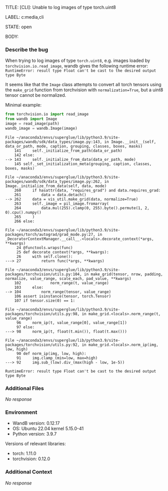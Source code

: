 TITLE:
[CLI]: Unable to log images of type torch.uint8

LABEL:
c:media,cli

STATE:
open

BODY:
### Describe the bug

<!--- Description of the issue below  -->
When trying to log images of type `torch.uint8`, e.g. images loaded by `torchvision.io.read_image`, wandb gives the following runtime error: 
`RuntimeError: result type Float can't be cast to the desired output type Byte`

It seems like that the `Image` class attempts to convert all torch tensors using the `make_grid` function from torchvision with `normalization=True`, but a uint8 tensor cannot be normalized.

<!--- A minimal code snippet between the quotes below  -->
Minimal example:
```python 
from torchvision.io import read_image
from wandb import Image
image = read_image(path)
wandb_image = wandb.Image(image)
```

<!--- A full traceback of the exception in the quotes below -->
```shell
File ~/anaconda3/envs/superglue/lib/python3.9/site-packages/wandb/sdk/data_types/image.py:143, in Image.__init__(self, data_or_path, mode, caption, grouping, classes, boxes, masks)
    141     self._initialize_from_path(data_or_path)
    142 else:
--> 143     self._initialize_from_data(data_or_path, mode)
    145 self._set_initialization_meta(grouping, caption, classes, boxes, masks)

File ~/anaconda3/envs/superglue/lib/python3.9/site-packages/wandb/sdk/data_types/image.py:262, in Image._initialize_from_data(self, data, mode)
    260     if hasattr(data, "requires_grad") and data.requires_grad:
    261         data = data.detach()
--> 262     data = vis_util.make_grid(data, normalize=True)
    263     self._image = pil_image.fromarray(
    264         data.mul(255).clamp(0, 255).byte().permute(1, 2, 0).cpu().numpy()
    265     )
    266 else:

File ~/anaconda3/envs/superglue/lib/python3.9/site-packages/torch/autograd/grad_mode.py:27, in _DecoratorContextManager.__call__.<locals>.decorate_context(*args, **kwargs)
     24 @functools.wraps(func)
     25 def decorate_context(*args, **kwargs):
     26     with self.clone():
---> 27         return func(*args, **kwargs)

File ~/anaconda3/envs/superglue/lib/python3.9/site-packages/torchvision/utils.py:104, in make_grid(tensor, nrow, padding, normalize, value_range, scale_each, pad_value, **kwargs)
    102             norm_range(t, value_range)
    103     else:
--> 104         norm_range(tensor, value_range)
    106 assert isinstance(tensor, torch.Tensor)
    107 if tensor.size(0) == 1:

File ~/anaconda3/envs/superglue/lib/python3.9/site-packages/torchvision/utils.py:98, in make_grid.<locals>.norm_range(t, value_range)
     96     norm_ip(t, value_range[0], value_range[1])
     97 else:
---> 98     norm_ip(t, float(t.min()), float(t.max()))

File ~/anaconda3/envs/superglue/lib/python3.9/site-packages/torchvision/utils.py:92, in make_grid.<locals>.norm_ip(img, low, high)
     90 def norm_ip(img, low, high):
     91     img.clamp_(min=low, max=high)
---> 92     img.sub_(low).div_(max(high - low, 1e-5))

RuntimeError: result type Float can't be cast to the desired output type Byte

```


### Additional Files

_No response_

### Environment

- WandB version: 0.12.17
- OS: Ubuntu 22.04 kernel 5.15.0-41
- Python version: 3.9.7

Versions of relevant libraries:
- torch: 1.11.0
- torchvision: 0.12.0


### Additional Context

_No response_

